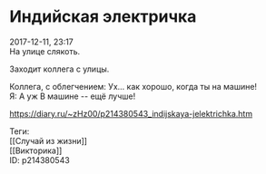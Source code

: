 Индийская электричка
=====================

   
 2017-12-11, 23:17   
  На улице слякоть.   
   
 Заходит коллега с улицы.   
   
 Коллега, с облегчением: Ух... как хорошо, когда ты на машине!   
 Я: А уж В машине -- ещё лучше!   
    
 <https://diary.ru/~zHz00/p214380543_indijskaya-jelektrichka.htm>   
   
 Теги:   
 [[Случай из жизни]]   
 [[Викторика]]   
 ID: p214380543